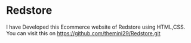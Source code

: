 # Redstore
I have Developed this Ecommerce website of Redstore using HTML,CSS.
You can visit this on https://github.com/themini29/Redstore.git
